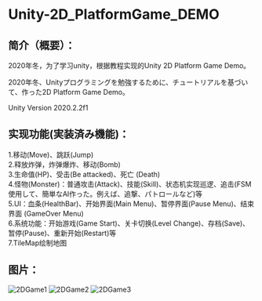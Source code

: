 
# Unity-2D_PlatformGame_DEMO

## 简介（概要）：  
2020年冬，为了学习unity，根据教程实现的Unity 2D Platform Game Demo。

2020年冬、Unityプログラミングを勉強するために、チュートリアルを基づいて、作った2D Platform Game Demo。

Unity Version 2020.2.2f1  
  
## 实现功能(実装済み機能)：  
1.移动(Move)、跳跃(Jump)  
2.释放炸弹，炸弹爆炸、移动(Bomb)  
3.生命值(HP)、受击(Be attacked)、死亡 (Death)  
4.怪物(Monster)：普通攻击(Attack)、技能(Skill)、状态机实现巡逻、追击(FSM使用して、簡単なAI作った。例えば、追撃、パトロールなど)等  
5.UI：血条(HealthBar)、开始界面(Main Menu)、暂停界面(Pause Menu)、结束界面  (GameOver Menu)  
6.系统功能：开始游戏(Game Start)、关卡切换(Level Change)、存档(Save)、暂停(Pause)、重新开始(Restart)等  
7.TileMap绘制地图

## 图片：  
![2DGame1](https://user-images.githubusercontent.com/74462917/123829483-768b3880-d93d-11eb-84f7-fb3400a47394.jpg)
![2DGame2](https://user-images.githubusercontent.com/74462917/123829138-257b4480-d93d-11eb-9a80-90f97f324731.jpg)
![2DGame3](https://user-images.githubusercontent.com/74462917/123829140-26ac7180-d93d-11eb-933c-6f0b6a2faffc.jpg)

